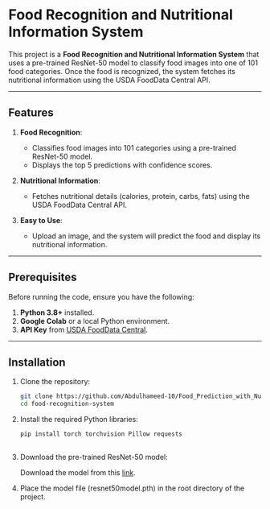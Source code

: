 # Food Recognition and Nutritional Information System

This project is a **Food Recognition and Nutritional Information System** that uses a pre-trained ResNet-50 model to classify food images into one of 101 food categories. Once the food is recognized, the system fetches its nutritional information using the USDA FoodData Central API.

---

## Features
1. **Food Recognition**:
   - Classifies food images into 101 categories using a pre-trained ResNet-50 model.
   - Displays the top 5 predictions with confidence scores.

2. **Nutritional Information**:
   - Fetches nutritional details (calories, protein, carbs, fats) using the USDA FoodData Central API.

3. **Easy to Use**:
   - Upload an image, and the system will predict the food and display its nutritional information.

---

## Prerequisites
Before running the code, ensure you have the following:
1. **Python 3.8+** installed.
2. **Google Colab** or a local Python environment.
3. **API Key** from [USDA FoodData Central](https://fdc.nal.usda.gov/api-key-signup).

---

## Installation
1. Clone the repository:
   ```bash
   git clone https://github.com/Abdulhameed-10/Food_Prediction_with_Nuterition_info.git
   cd food-recognition-system

2. Install the required Python libraries:
   
   ```bash
   pip install torch torchvision Pillow requests
  
3. Download the pre-trained ResNet-50 model:

   Download the model from this [link](https://drive.google.com/file/d/1uEVf48Bj1fnwPlfSx31hE9SP3g4_RjuA/view).

4. Place the model file (resnet50model.pth) in the root directory of the project.
